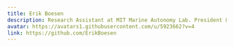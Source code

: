 ```yaml
---
title: Erik Boesen
description: Research Assistant at MIT Marine Autonomy Lab. President & Programming Captain of @frc1418. IB Senior at GMHS. Neural network nerd.
avatar: https://avatars1.githubusercontent.com/u/5923662?v=4
link: https://github.com/ErikBoesen
---
```

